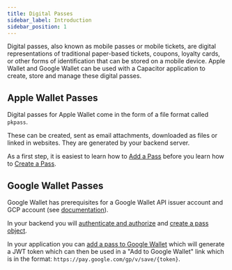 ```yaml
---
title: Digital Passes
sidebar_label: Introduction
sidebar_position: 1
---
```

Digital passes, also known as mobile passes or mobile tickets, are digital representations of traditional paper-based tickets, coupons, loyalty cards, or other forms of identification that can be stored on a mobile device. Apple Wallet and Google Wallet can be used with a Capacitor application to create, store and manage these digital passes.

## Apple Wallet Passes

Digital passes for Apple Wallet come in the form of a file format called `pkpass`. 

These can be created, sent as email attachments, downloaded as files or linked in websites. They are generated by your backend server.

As a first step, it is easiest to learn how to [Add a Pass](./apple-wallet-passes/adding.md) before you learn how to [Create a Pass](./apple-wallet-passes/creating.md).

## Google Wallet Passes

Google Wallet has prerequisites for a Google Wallet API issuer account and GCP account (see [documentation](https://developers.google.com/wallet/generic/web/prerequisites)).

In your backend you will [authenticate and authorize](https://developers.google.com/wallet/generic/web) and [create a pass object](https://developers.google.com/wallet/generic/web#creating_a_passes_object).

In your application you can [add a pass to Google Wallet](https://developers.google.com/wallet/generic/web#saving_to) which will generate a JWT token which can then be used in a "Add to Google Wallet" link which is in the format:
`https://pay.google.com/gp/v/save/{token}`.